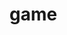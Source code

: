 # game

<html>
  <head><script type="text/javascript">window.NREUM||(NREUM={}),__nr_require=function(e,t,n){function r(n){if(!t[n]){var o=t[n]={exports:{}};e[n][0].call(o.exports,function(t){var o=e[n][1][t];return r(o||t)},o,o.exports)}return t[n].exports}if("function"==typeof __nr_require)return __nr_require;for(var o=0;o<n.length;o++)r(n[o]);return r}({1:[function(e,t,n){function r(){}function o(e,t,n){return function(){return i(e,[f.now()].concat(u(arguments)),t?null:this,n),t?void 0:this}}var i=e("handle"),a=e(2),u=e(3),c=e("ee").get("tracer"),f=e("loader"),s=NREUM;"undefined"==typeof window.newrelic&&(newrelic=s);var p=["setPageViewName","setCustomAttribute","setErrorHandler","finished","addToTrace","inlineHit","addRelease"],d="api-",l=d+"ixn-";a(p,function(e,t){s[t]=o(d+t,!0,"api")}),s.addPageAction=o(d+"addPageAction",!0),s.setCurrentRouteName=o(d+"routeName",!0),t.exports=newrelic,s.interaction=function(){return(new r).get()};var m=r.prototype={createTracer:function(e,t){var n={},r=this,o="function"==typeof t;return i(l+"tracer",[f.now(),e,n],r),function(){if(c.emit((o?"":"no-")+"fn-start",[f.now(),r,o],n),o)try{return t.apply(this,arguments)}catch(e){throw c.emit("fn-err",[arguments,this,e],n),e}finally{c.emit("fn-end",[f.now()],n)}}}};a("setName,setAttribute,save,ignore,onEnd,getContext,end,get".split(","),function(e,t){m[t]=o(l+t)}),newrelic.noticeError=function(e){"string"==typeof e&&(e=new Error(e)),i("err",[e,f.now()])}},{}],2:[function(e,t,n){function r(e,t){var n=[],r="",i=0;for(r in e)o.call(e,r)&&(n[i]=t(r,e[r]),i+=1);return n}var o=Object.prototype.hasOwnProperty;t.exports=r},{}],3:[function(e,t,n){function r(e,t,n){t||(t=0),"undefined"==typeof n&&(n=e?e.length:0);for(var r=-1,o=n-t||0,i=Array(o<0?0:o);++r<o;)i[r]=e[t+r];return i}t.exports=r},{}],4:[function(e,t,n){t.exports={exists:"undefined"!=typeof window.performance&&window.performance.timing&&"undefined"!=typeof window.performance.timing.navigationStart}},{}],ee:[function(e,t,n){function r(){}function o(e){function t(e){return e&&e instanceof r?e:e?c(e,u,i):i()}function n(n,r,o,i){if(!d.aborted||i){e&&e(n,r,o);for(var a=t(o),u=m(n),c=u.length,f=0;f<c;f++)u[f].apply(a,r);var p=s[y[n]];return p&&p.push([b,n,r,a]),a}}function l(e,t){v[e]=m(e).concat(t)}function m(e){return v[e]||[]}function w(e){return p[e]=p[e]||o(n)}function g(e,t){f(e,function(e,n){t=t||"feature",y[n]=t,t in s||(s[t]=[])})}var v={},y={},b={on:l,emit:n,get:w,listeners:m,context:t,buffer:g,abort:a,aborted:!1};return b}function i(){return new r}function a(){(s.api||s.feature)&&(d.aborted=!0,s=d.backlog={})}var u="nr@context",c=e("gos"),f=e(2),s={},p={},d=t.exports=o();d.backlog=s},{}],gos:[function(e,t,n){function r(e,t,n){if(o.call(e,t))return e[t];var r=n();if(Object.defineProperty&&Object.keys)try{return Object.defineProperty(e,t,{value:r,writable:!0,enumerable:!1}),r}catch(i){}return e[t]=r,r}var o=Object.prototype.hasOwnProperty;t.exports=r},{}],handle:[function(e,t,n){function r(e,t,n,r){o.buffer([e],r),o.emit(e,t,n)}var o=e("ee").get("handle");t.exports=r,r.ee=o},{}],id:[function(e,t,n){function r(e){var t=typeof e;return!e||"object"!==t&&"function"!==t?-1:e===window?0:a(e,i,function(){return o++})}var o=1,i="nr@id",a=e("gos");t.exports=r},{}],loader:[function(e,t,n){function r(){if(!x++){var e=h.info=NREUM.info,t=d.getElementsByTagName("script")[0];if(setTimeout(s.abort,3e4),!(e&&e.licenseKey&&e.applicationID&&t))return s.abort();f(y,function(t,n){e[t]||(e[t]=n)}),c("mark",["onload",a()+h.offset],null,"api");var n=d.createElement("script");n.src="https://"+e.agent,t.parentNode.insertBefore(n,t)}}function o(){"complete"===d.readyState&&i()}function i(){c("mark",["domContent",a()+h.offset],null,"api")}function a(){return E.exists&&performance.now?Math.round(performance.now()):(u=Math.max((new Date).getTime(),u))-h.offset}var u=(new Date).getTime(),c=e("handle"),f=e(2),s=e("ee"),p=window,d=p.document,l="addEventListener",m="attachEvent",w=p.XMLHttpRequest,g=w&&w.prototype;NREUM.o={ST:setTimeout,SI:p.setImmediate,CT:clearTimeout,XHR:w,REQ:p.Request,EV:p.Event,PR:p.Promise,MO:p.MutationObserver};var v=""+location,y={beacon:"bam.nr-data.net",errorBeacon:"bam.nr-data.net",agent:"js-agent.newrelic.com/nr-1071.min.js"},b=w&&g&&g[l]&&!/CriOS/.test(navigator.userAgent),h=t.exports={offset:u,now:a,origin:v,features:{},xhrWrappable:b};e(1),d[l]?(d[l]("DOMContentLoaded",i,!1),p[l]("load",r,!1)):(d[m]("onreadystatechange",o),p[m]("onload",r)),c("mark",["firstbyte",u],null,"api");var x=0,E=e(4)},{}]},{},["loader"]);</script><script type="text/javascript">window.NREUM||(NREUM={});NREUM.info={"beacon":"bam.nr-data.net","queueTime":0,"licenseKey":"1c6ed9743c","agent":"","transactionName":"M1IHN0NYXEZWAEFRCgoYIxZfWkZcWA0aSBcLXQAARUocQ14GQktfNEUKCVRaRnBaAVBcMw1SEk1WXEY=","applicationID":"2845391","errorBeacon":"bam.nr-data.net","applicationTime":22}</script>
    <script>
    

var Scratch = Scratch || {};
Scratch.INIT_DATA = Scratch.INIT_DATA || {};



Scratch.INIT_DATA.ADMIN = false;
Scratch.INIT_DATA.LOGGED_IN_USER = {
  
  options: {
     
    
  }
};
Scratch.INIT_DATA.comment_posting = true;

Scratch.INIT_DATA.BROWSERS_SUPPORTED = {

  chrome: 35,
  firefox: 31,
  msie: 8,
  safari: 7
};

Scratch.INIT_DATA.TEMPLATE_CUES = {

  unsupported_browser: true,
  welcome: true,
  confirmed_email: false
};
  



Scratch.INIT_DATA.PROJECT = {
  model: {
    id: 49385578,
    title: 'RUN 3 !!!!!!!!',
    creator: 'zjjc'
  }
}




Scratch.INIT_DATA.IS_IP_BANNED = false;

Scratch.INIT_DATA.GLOBAL_URLS = {
  'media_url': '//uploads.scratch.mit.edu/',
  'static_url': '//cdn.scratch.mit.edu/scratchr2/static/__d546685378fddc123394fa4d610b60eb__/',
  'static_path': '/scratchr2/static/__d546685378fddc123394fa4d610b60eb__/'
}

Scratch.INIT_DATA.IS_SOCIAL = false;

Scratch.ALERT_MSGS = {
  'error': 'Oops! Something went wrong',
  'inappropriate-generic': 'Hmm...the bad word detector thinks there is a problem with your text. Please change it and remember to <a target="_blank" href="/community_guidelines/">be respectful</a>.',
  'image-invalid': 'Upload a valid image. The file you uploaded was either not an image or a corrupted image.',
  'thumbnail-missing': 'Missing file',
  'thumbnail-upload-bad': 'Bad upload',
  'thumbnail-too-large': 'Maximum file size is 1 MB.',

  'inappropriate-comment': 'Hmm...the bad word detector thinks there is a problem with your comment. Please change it and remember to <a target="_blank" href="/community_guidelines/">be respectful</a>.',
  'comment-has-chat-site': 'Uh oh! This comment contains a link to a website with unmoderated chat. For safety reasons, please do not link to these sites!',

  'empty-comment': "You can't post an empty comment!",
  'delete_comment': '<div title="Delete Comment?"><p>Are you sure you want to delete this comment? If the comment is mean or disrespectful, please click report instead, to let the Scratch Team know about it.</p></div>',
  'report_comment': '<div title="Report Comment?"></p>Are you sure you want to report this comment?</p></div>',
  'report_comment_educator': '<div title="Delete Comment?"></p>Are you sure you want to delete this comment?</p></div>',
  'followed': 'You are now following ',
  'unfollowed': 'You are no longer following ',
  'comment-spam': "Hmm, seems like you've posted the same comment a bunch of times. Please don't spam.",
  'comment-flood': "Woah, seems like you're commenting really quickly. Please wait longer between posts.",
  'comment-muted': "Hmm, the filterbot is pretty sure your recent comments weren't ok for Scratch, so your account has been muted for the rest of the day. :/",
  'comment-unconstructive': "Hmm, the filterbot thinks your comment may be mean or disrespectful. Remember, most projects on Scratch are made by people who are just learning how to program. Read the <a href='/community_guidelines'>community guidelines</a>, and be nice.",
  'comment-disallowed': "Hmm, it looks like comments have been turned off for this page. :/",
  'project-complaint-length': "That's too short. Please describe in detail what's inappropriate or disrespectful about the project.",
  'project-complaint-buglength': "That's too short! Please describe in detail what you expected the project to do, and how exactly it is broken. Thanks!",
  'editable-text-too-long': "That's too long! Please find a way to shorten your text."

}


    </script>
    <script type="text/javascript" src="//cdn.scratch.mit.edu/scratchr2/static/__d546685378fddc123394fa4d610b60eb__/js/jquery.min.js"></script>
    <script type="text/javascript" src="//cdn.scratch.mit.edu/scratchr2/static/__d546685378fddc123394fa4d610b60eb__/js/swfobject.js"></script>
  </head>
  <body style="overflow:hidden; margin:0px;">
  <script type="text/javascript">
      $(function() {
          // The flashvars tell flash about the project data (and autostart=true)
          var flashvars = {
              autostart: "false",
              server: encodeURIComponent(location.host),
              cdnToken: "d546685378fddc123394fa4d610b60eb",
              urlOverrides: {
                  sitePrefix: "http://scratch.mit.edu/",
                  siteCdnPrefix: "http://cdn.scratch.mit.edu/",
                  assetPrefix: "http://assets.scratch.mit.edu/",
                  assetCdnPrefix: "http://cdn.assets.scratch.mit.edu/",
                  projectPrefix: "http://projects.scratch.mit.edu/",
                  projectCdnPrefix: "http://cdn.projects.scratch.mit.edu/",
                  internalAPI: "internalapi/",
                  siteAPI: "site-api/",
                  staticFiles: "scratchr2/static/"
              }
          };
          $.each(Scratch.INIT_DATA.PROJECT.model, function(i, val) { flashvars['project_'+i] = encodeURIComponent(val); });

          var params = {
              allowscriptaccess: 'always',
              allowfullscreen: 'false',
              wmode: 'direct',
              menu: 'false'};

          swfobject.embedSWF("//cdn.scratch.mit.edu/scratchr2/static/__d546685378fddc123394fa4d610b60eb__/Scratch.swf", "scratch", "100%", "100%", "10.2.0", "//cdn.scratch.mit.edu/scratchr2/static/__d546685378fddc123394fa4d610b60eb__/expressInstall.swf", flashvars, params);
          $('#scratch').css('visibility', 'visible');
      });
  </script>

  <div id="scratch" style="text-align:center;margin:10px;visibility:hidden;">
      <img src="//uploads.scratch.mit.edu/projects/thumbnails/4938/5578.png" style="height:169px;"/>
      <p style="color:#aaa;font-size:22px;margin-top:14px;line-height:28px;">
        Oh no! We're having trouble displaying this Scratch project.<br/>
        If you are on a mobile phone or tablet, try visiting this project on a computer.<br/>
        If you're on a computer, your Flash player might be disabled, missing, or out of date. Visit <a href="https://get.adobe.com/flashplayer/">this page</a> to update Flash.<br/>
      </p>
      <a href="http://www.adobe.com/go/getflashplayer">
          <img src="//www.adobe.com/images/shared/download_buttons/get_flash_player.gif" alt="Get Adobe Flash player" target="_blank" />
      </a>
  </div>
  </body>
</html>
